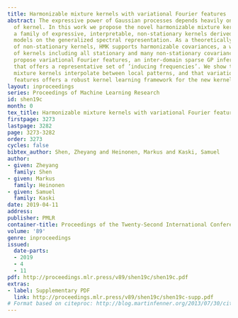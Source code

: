 ```yaml
---
title: Harmonizable mixture kernels with variational Fourier features
abstract: The expressive power of Gaussian processes depends heavily on the choice
  of kernel. In this work we propose the novel harmonizable mixture kernel (HMK),
  a family of expressive, interpretable, non-stationary kernels derived from mixture
  models on the generalized spectral representation. As a theoretically sound treatment
  of non-stationary kernels, HMK supports harmonizable covariances, a wide subset
  of kernels including all stationary and many non-stationary covariances. We also
  propose variational Fourier features, an inter-domain sparse GP inference framework
  that offers a representative set of ’inducing frequencies’. We show that harmonizable
  mixture kernels interpolate between local patterns, and that variational Fourier
  features offers a robust kernel learning framework for the new kernel family.
layout: inproceedings
series: Proceedings of Machine Learning Research
id: shen19c
month: 0
tex_title: Harmonizable mixture kernels with variational Fourier features
firstpage: 3273
lastpage: 3282
page: 3273-3282
order: 3273
cycles: false
bibtex_author: Shen, Zheyang and Heinonen, Markus and Kaski, Samuel
author:
- given: Zheyang
  family: Shen
- given: Markus
  family: Heinonen
- given: Samuel
  family: Kaski
date: 2019-04-11
address: 
publisher: PMLR
container-title: Proceedings of the Twenty-Second International Conference on Artificial Intelligence and Statistics
volume: '89'
genre: inproceedings
issued:
  date-parts:
  - 2019
  - 4
  - 11
pdf: http://proceedings.mlr.press/v89/shen19c/shen19c.pdf
extras:
- label: Supplementary PDF
  link: http://proceedings.mlr.press/v89/shen19c/shen19c-supp.pdf
# Format based on citeproc: http://blog.martinfenner.org/2013/07/30/citeproc-yaml-for-bibliographies/
---
```

